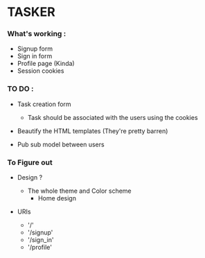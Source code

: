 # TASKER


### What's working :

* Signup form
* Sign in form
* Profile page (Kinda)
* Session cookies

### TO DO :

* Task creation form
    * Task should be associated with the users using the cookies
    
* Beautify the HTML templates (They're pretty barren)

* Pub sub model between users



### To Figure out

* Design ?
    * The whole theme and Color scheme
        * Home design
              
* URIs
    * '/'
    * '/signup'
    * '/sign_in'
    * '/profile'